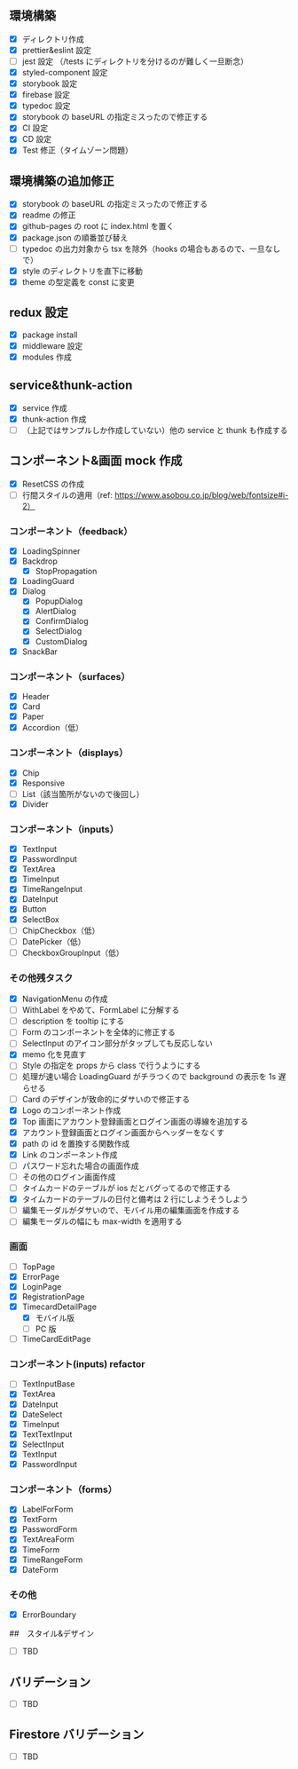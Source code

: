 ## 環境構築

- [x] ディレクトリ作成
- [x] prettier&eslint 設定
- [ ] jest 設定 （/tests にディレクトリを分けるのが難しく一旦断念）
- [x] styled-component 設定
- [x] storybook 設定
- [x] firebase 設定
- [x] typedoc 設定
- [x] storybook の baseURL の指定ミスったので修正する
- [x] CI 設定
- [x] CD 設定
- [x] Test 修正（タイムゾーン問題）

## 環境構築の追加修正

- [x] storybook の baseURL の指定ミスったので修正する
- [x] readme の修正
- [x] github-pages の root に index.html を置く
- [x] package.json の順番並び替え
- [ ] typedoc の出力対象から tsx を除外（hooks の場合もあるので、一旦なしで）
- [x] style のディレクトリを直下に移動
- [x] theme の型定義を const に変更

## redux 設定

- [x] package install
- [x] middleware 設定
- [x] modules 作成

## service&thunk-action

- [x] service 作成
- [x] thunk-action 作成
- [ ] （上記ではサンプルしか作成していない）他の service と thunk も作成する

## コンポーネント&画面 mock 作成

- [x] ResetCSS の作成
- [ ] 行間スタイルの適用（ref: https://www.asobou.co.jp/blog/web/fontsize#i-2）

### コンポーネント（feedback）

- [x] LoadingSpinner
- [x] Backdrop
  - [x] StopPropagation
- [x] LoadingGuard
- [x] Dialog
  - [x] PopupDialog
  - [x] AlertDialog
  - [x] ConfirmDialog
  - [x] SelectDialog
  - [x] CustomDialog
- [x] SnackBar

### コンポーネント（surfaces）

- [x] Header
- [x] Card
- [x] Paper
- [x] Accordion（低）

### コンポーネント（displays）

- [x] Chip
- [x] Responsive
- [ ] List（該当箇所がないので後回し）
- [x] Divider

### コンポーネント（inputs）

- [x] TextInput
- [x] PasswordInput
- [x] TextArea
- [x] TimeInput
- [x] TimeRangeInput
- [x] DateInput
- [x] Button
- [x] SelectBox
- [ ] ChipCheckbox（低）
- [ ] DatePicker（低）
- [ ] CheckboxGroupInput（低）

### その他残タスク

- [x] NavigationMenu の作成
- [ ] WithLabel をやめて、FormLabel に分解する
- [ ] description を tooltip にする
- [ ] Form のコンポーネントを全体的に修正する
- [ ] SelectInput のアイコン部分がタップしても反応しない
- [x] memo 化を見直す
- [ ] Style の指定を props から class で行うようにする
- [ ] 処理が速い場合 LoadingGuard がチラつくので background の表示を 1s 遅らせる
- [ ] Card のデザインが致命的にダサいので修正する
- [x] Logo のコンポーネント作成
- [x] Top 画面にアカウント登録画面とログイン画面の導線を追加する
- [x] アカウント登録画面とログイン画面からヘッダーをなくす
- [x] path の id を置換する関数作成
- [x] Link のコンポーネント作成
- [ ] パスワード忘れた場合の画面作成
- [ ] その他のログイン画面作成
- [ ] タイムカードのテーブルが ios だとバグってるので修正する
- [x] タイムカードのテーブルの日付と備考は 2 行にしようそうしよう
- [ ] 編集モーダルがダサいので、モバイル用の編集画面を作成する
- [ ] 編集モーダルの幅にも max-width を適用する

### 画面

- [ ] TopPage
- [x] ErrorPage
- [x] LoginPage
- [x] RegistrationPage
- [x] TimecardDetailPage
  - [x] モバイル版
  - [ ] PC 版
- [ ] TimeCardEditPage

### コンポーネント(inputs) refactor

- [ ] TextInputBase
- [x] TextArea
- [x] DateInput
- [x] DateSelect
- [x] TimeInput
- [x] TextTextInput
- [x] SelectInput
- [x] TextInput
- [x] PasswordInput

### コンポーネント（forms）

- [x] LabelForForm
- [x] TextForm
- [x] PasswordForm
- [x] TextAreaForm
- [x] TimeForm
- [x] TimeRangeForm
- [x] DateForm

### その他

- [x] ErrorBoundary

##　スタイル&デザイン

- [ ] TBD

## バリデーション

- [ ] TBD

## Firestore バリデーション

- [ ] TBD
